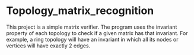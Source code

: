 # Topology_matrix_recognition


This project is a simple matrix verifier. 
The program uses the invariant property of each topology to check if a given matrix has that invariant.
For example, a ring topology will have an invariant in which all its nodes or vertices will have exactly 2 edges.
